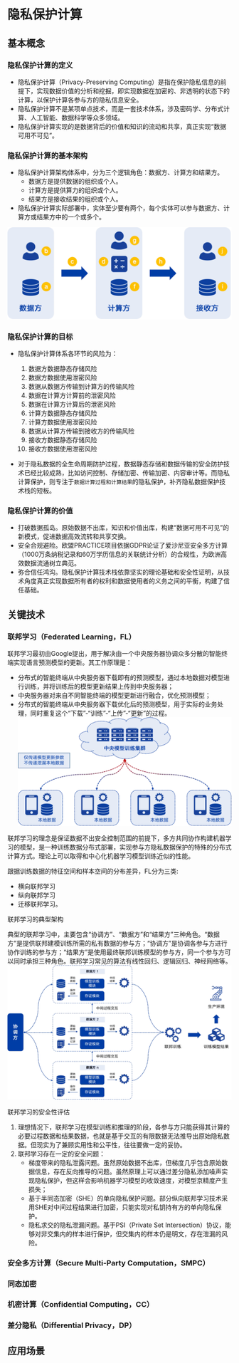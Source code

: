 # 隐私保护计算
## 基本概念
### 隐私保护计算的定义
* 隐私保护计算（Privacy-Preserving Computing）是指在保护隐私信息的前提下，实现数据价值的分析和挖掘，即实现数据在加密的、非透明的状态下的计算，以保护计算各参与方的隐私信息安全。
* 隐私保护计算不是某项单点技术，而是一套技术体系，涉及密码学、分布式计算、人工智能、数据科学等众多领域。
* 隐私保护计算实现的是数据背后的价值和知识的流动和共享，真正实现“数据可用不可见”。

### 隐私保护计算的基本架构
* 隐私保护计算架构体系中，分为三个逻辑角色：数据方、计算方和结果方。
    * 数据方是提供数据的组织或个人。
    * 计算方是提供算力的组织或个人。
    * 结果方是接收结果的组织或个人。
* 隐私保护计算实际部署中，实体至少要有两个，每个实体可以参与数据方、计算方或结果方中的一个或多个。

![](pics/jbjg.webp)

### 隐私保护计算的目标
* 隐私保护计算体系各环节的风险为：
    1. 数据方数据静态存储风险
    2. 数据方数据使用泄密风险
    3. 数据从数据方传输到计算方的传输风险
    4. 数据在计算方计算前的泄密风险
    5. 数据在计算方计算后的泄密风险
    6. 计算方数据静态存储风险
    7. 计算方数据使用泄密风险
    8. 数据从计算方传输到接收方的传输风险
    9. 接收方数据静态存储风险
    10. 接收方数据使用泄密风险

* 对于隐私数据的全生命周期防护过程，数据静态存储和数据传输的安全防护技术已经比较成熟，比如访问控制、存储加密、传输加密、内容审计等。而隐私计算保护，则专注于`数据计算过程和计算结果`的隐私保护，补齐隐私数据保护技术栈的短板。

### 隐私保护计算的价值

* 打破数据孤岛。原始数据不出库，知识和价值出库，构建“数据可用不可见”的新模式，促进数据高效流转和共享交换。
* 安全合规避险。欧盟PRACTICE项目依据GDPR论证了爱沙尼亚安全多方计算（1000万条纳税记录和60万学历信息的关联统计分析）的合规性，为欧洲高效数据流通树立典范。
* 弥合信任鸿沟。隐私保护计算技术栈依靠坚实的理论基础和安全性证明，从技术角度真正实现数据所有者的权利和数据使用者的义务之间的平衡，构建了信任基础。

## 关键技术
### 联邦学习（Federated Learning，FL）
联邦学习最初由Google提出，用于解决由一个中央服务器协调众多分散的智能终端实现语言预测模型的更新。其工作原理是：
* 分布式的智能终端从中央服务器下载即有的预测模型，通过本地数据对模型进行训练，并将训练后的模型更新结果上传到中央服务器；
* 中央服务器对来自不同智能终端的模型更新进行融合，优化预测模型；
* 分布式的智能终端从中央服务器下载优化后的预测模型，用于实际的业务处理，同时重复这个“下载”-“训练”-“上传”-“更新”的过程。
![](pics/fedlearn1.webp)

联邦学习的理念是保证数据不出安全控制范围的前提下，多方共同协作构建机器学习的模型，是一种训练数据分布式部署，实现参与方隐私数据保护的特殊的分布式计算方式。理论上可以取得和中心化机器学习模型训练近似的性能。

跟据训练数据的特征空间和样本空间的分布差异，FL分为三类:
* 横向联邦学习
* 纵向联邦学习
* 迁移联邦学习。

联邦学习的典型架构

典型的联邦学习中，主要包含“协调方”、“数据方”和“结果方”三种角色。“数据方”是提供联邦建模训练所需的私有数据的参与方；“协调方”是协调各参与方进行协作训练的参与方；“结果方”是使用最终联邦训练模型的参与方，同一个参与方可以同时承担三种角色。联邦学习常见的算法有线性回归、逻辑回归、神经网络等。
![](pics/fedlearn-deploy.webp)

联邦学习的安全性评估
1. 理想情况下，联邦学习在模型训练和推理的阶段，各参与方只能获得其计算的必要过程数据和结果数据，也就是基于交互的有限数据无法推导出原始隐私数据。但现实为了兼顾实用性和公平性，往往要做一定的妥协。
2. 联邦学习存在一定的安全问题：
    * 梯度带来的隐私泄露问题。虽然原始数据不出库，但梯度几乎包含原始数据信息，存在反向推导的问题。虽然原理上可以通过差分隐私添加噪声实现隐私保护，但这样会影响机器学习模型的收敛速度，对模型京精度产生损失；
    * 基于半同态加密（SHE）的单向隐私保护问题。部分纵向联邦学习技术采用SHE对中间过程结果进行加密，只能实现对私钥持有方的单向隐私保护。
    * 隐私求交的隐私泄漏问题。基于PSI（Private Set Intersection）协议，能够对非交集内的样本进行保护，但交集内的样本仍是明文，存在泄漏的风险。

### 安全多方计算（Secure Multi-Party Computation，SMPC）

### 同态加密

### 机密计算（Confidential Computing，CC）

### 差分隐私（Differential Privacy，DP）


## 应用场景